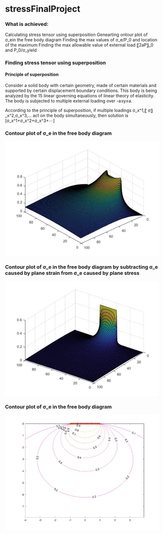 # stressFinalProject

### What is achieved:
Calculating stress tensor using superposition 
Genearting ontour plot of σ_ein the free body diagram
Finding the max values of σ_e/P_0  and location of the maximum
Finding the max allowable value of external load 〖2aP〗_0 and P_0/σ_yield 

### Finding stress tensor using superposition

#### Principle of superposition
Consider a solid body with certain geometry, made of certain materials and supported by certain displacement boundary conditions. This body is being analyzed by the 15 linear governing equations of linear theory of elasticity. The body is subjected to multiple external loading over -a≤y≤a. 

According to the principle of superposition, if multiple loadings σ_x^1,〖 σ〗_x^2,σ_x^3,… act on the body simultaneously, then solution is [σ_x^1+σ_x^2+σ_x^3+⋯]

### Contour plot of σ_e in the free body diagram

![Alt text](fig.jpg?raw=true "Title")

### Contour plot of σ_e in the free body diagram by subtracting σ_e caused by plane strain from σ_e caused by plane stress

![Alt text](fig2.jpg?raw=true "Title")

### Contour plot of σ_e in the free body diagram
![Alt text](fig3.jpg?raw=true "Title")
